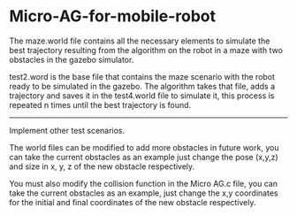 # Micro-AG-for-mobile-robot

The maze.world file contains all the necessary elements to simulate the best trajectory resulting from the algorithm on the robot in a maze with two obstacles
in the gazebo simulator.

test2.word is the base file that contains the maze scenario with the robot ready to be simulated in the gazebo.
The algorithm takes that file, adds a trajectory and saves it in the test4.world file to simulate it, this process is repeated n times until the best trajectory is found.
 
-------------------------------------------------------------------------------------------------------------------------------------------------------------
Implement other test scenarios.

The world files can be modified to add more obstacles in future work, you can take the current obstacles as an example just change the pose (x,y,z)
and size in x, y, z of the new obstacle respectively.

You must also modify the collision function in the Micro AG.c file, you can take the current obstacles as an example, just change the x,y coordinates
for the initial and final coordinates of the new obstacle respectively.
